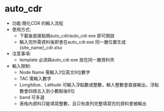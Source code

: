 # auto_cdr
- 功能:簡化CDR 的輸入流程
- 使用方式:
    - 下載後直接點開auto_cdr/auto_cdr.exe 即可開啟
    - 輸入完所需資料後即會在auto_cdr.exe 同一層位置生成{site_name}_cdr.xlsx
- 注意事項:
    - template 必須與auto_cdr.exe 放在同一層資料夾
- 輸入限制:
    - Node Name 需輸入2位英文6位數字
    - TAC 需輸入數字
    - Longitdue、Latitude 可輸入浮點數或整數，輸入整數會直接輸出，浮點數會四捨五入到小數點後6位
    - band 可多選
    - 表格內資料只能填寫整數，且只有直列完整填寫完的資料會被輸出